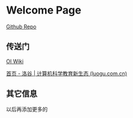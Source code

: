 # Welcome Page

 [Github Repo](https://github.com/loadPoint/loadPoint.github.io)

## 传送门

[OI Wiki](https://oi-wiki.org/)

[首页 - 洛谷 | 计算机科学教育新生态 (luogu.com.cn)](https://www.luogu.com.cn/)

## 其它信息

以后再添加更多的